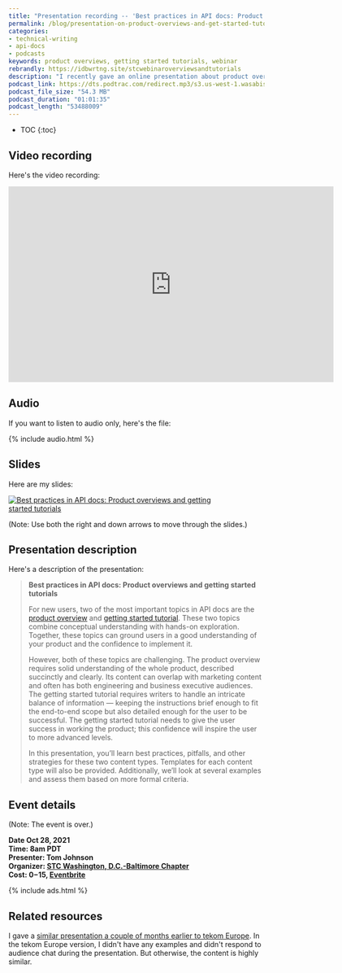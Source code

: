 ```yaml
---
title: "Presentation recording -- 'Best practices in API docs: Product overviews and getting started tutorials'"
permalink: /blog/presentation-on-product-overviews-and-get-started-tutorials/
categories:
- technical-writing
- api-docs
- podcasts
keywords: product overviews, getting started tutorials, webinar
rebrandly: https://idbwrtng.site/stcwebinaroverviewsandtutorials
description: "I recently gave an online presentation about product overviews and getting started tutorials in API docs, sponsored by the STC Washington, D.C.-Baltimore Chapter. This post provides a recording of the presentation and related details."
podcast_link: https://dts.podtrac.com/redirect.mp3/s3.us-west-1.wasabisys.com/idbwmedia.com/podcasts/overviews_and_tutorials_stc_dcba.mp3
podcast_file_size: "54.3 MB"
podcast_duration: "01:01:35"
podcast_length: "53488009"
---
```


* TOC
{:toc}

## Video recording

Here's the video recording:

<iframe width="640" height="385" src="https://www.youtube.com/embed/6Reo17LxaS4" title="YouTube video player" frameborder="0" allow="accelerometer; autoplay; clipboard-write; encrypted-media; gyroscope; picture-in-picture" allowfullscreen></iframe>

## Audio

If you want to listen to audio only, here's the file:

{% include audio.html %}

## Slides

Here are my slides:

<a target="_blank" href="https://idratherbewriting.com/slides/overviews_and_tutorialsv2.html#/"><img style="max-width: 400px" src="{{site.media}}/overviews_and_tutorials_title_slide2.png" alt="Best practices in API docs: Product overviews and getting started tutorials" /></a>

(Note: Use both the right and down arrows to move through the slides.)

## Presentation description

Here's a description of the presentation:

> **Best practices in API docs: Product overviews and getting started tutorials**
>
> For new users, two of the most important topics in API docs are the [product overview](/learnapidoc/docapis_doc_overview.html) and [getting started tutorial](/learnapidoc/docapis_doc_getting_started_section.html). These two topics combine conceptual understanding with hands-on exploration. Together, these topics can ground users in a good understanding of your product and the confidence to implement it.
>
> However, both of these topics are challenging. The product overview requires solid understanding of the whole product, described succinctly and clearly. Its content can overlap with marketing content and often has both engineering and business executive audiences. The getting started tutorial requires writers to handle an intricate balance of information &mdash; keeping the instructions brief enough to fit the end-to-end scope but also detailed enough for the user to be successful. The getting started tutorial needs to give the user success in working the product; this confidence will inspire the user to more advanced levels.
>
> In this presentation, you’ll learn best practices, pitfalls, and other strategies for these two content types. Templates for each content type will also be provided. Additionally, we’ll look at several examples and assess them based on more formal criteria.

## Event details

(Note: The event is over.)

**Date Oct 28, 2021** <br/>
**Time: 8am PDT**<br/>
**Presenter: Tom Johnson**<br/>
**Organizer: [STC Washington, D.C.-Baltimore Chapter](https://wdcb.stcwdc.org)**<br/>
**Cost: $0-$15, [Eventbrite](https://www.eventbrite.com/e/best-practices-in-api-docs-product-overviews-and-getting-started-tutorials-tickets-179050784717)**

{% include ads.html %}

## Related resources

I gave a [similar presentation a couple of months earlier to tekom Europe](/blog/product-overviews-and-getting-started-tutorials-presentation/). In the tekom Europe version, I didn't have any examples and didn't respond to audience chat during the presentation. But otherwise, the content is highly similar.
